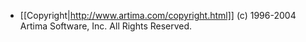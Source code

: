 * [[Copyright|http://www.artima.com/copyright.html]] (c) 1996-2004 Artima Software, Inc. All Rights Reserved.
